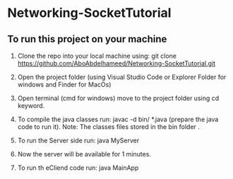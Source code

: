 # Networking-SocketTutorial

## To run this project on your machine
1. Clone the repo into your local machine using: 
        git clone https://github.com/AboAbdelhameed/Networking-SocketTutorial.git

2. Open the project folder (using Visual Studio Code or Explorer Folder for windows and Finder for MacOs)

3. Open terminal (cmd for windows) move to the project folder using cd keyword.

4. To compile the java classes run: javac -d bin/ *.java (prepare the java code to run it).
        Note: The classes files stored in the bin folder .

5. To run the Server side run: java MyServer

6. Now the server will be available for 1 minutes.

7. To run th eCliend code run: java MainApp



